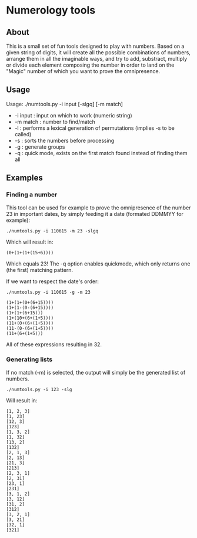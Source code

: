 # Numerology tools

## About
This is a small set of fun tools designed to play with numbers.
Based on a given string of digits, it will create all the possible combinations
of numbers, arrange them in all the imaginable ways, and try to add, substract,
multiply or divide each element composing the number in order to land on the
"Magic" number of which you want to prove the omnipresence.

## Usage
Usage:  ./numtools.py -i input [-slgq] [-m match]

* -i input : input on which to work (numeric string)
* -m match : number to find/match
* -l : performs a lexical generation of permutations (implies -s to be called)
* -s : sorts the numbers before processing
* -g : generate groups
* -q : quick mode, exists on the first match found instead of finding them all

## Examples

### Finding a number
This tool can be used for example to prove the omnipresence of the number 23 in
important dates, by simply feeding it a date (formated DDMMYY for example):
```
./numtools.py -i 110615 -m 23 -slgq
```
Which will result in:
```
(0+(1+(1+(15+6))))
```
Which equals 23! The -q option enables quickmode, which only returns one (the
first) matching pattern.

If we want to respect the date's order:

```
./numtools.py -i 110615 -g -m 23
```

```
(1+(1+(0+(6+15))))
(1+(1-(0-(6+15))))
(1+(1+(6+15)))
(1+(10+(6+(1+5))))
(11+(0+(6+(1+5))))
(11-(0-(6+(1+5))))
(11+(6+(1+5)))
```
All of these expressions resulting in 32.

### Generating lists
If no match (-m) is selected, the output will simply be the generated list of
numbers.

```
./numtools.py -i 123 -slg
```

Will result in:

```
[1, 2, 3]
[1, 23]
[12, 3]
[123]
[1, 3, 2]
[1, 32]
[13, 2]
[132]
[2, 1, 3]
[2, 13]
[21, 3]
[213]
[2, 3, 1]
[2, 31]
[23, 1]
[231]
[3, 1, 2]
[3, 12]
[31, 2]
[312]
[3, 2, 1]
[3, 21]
[32, 1]
[321]
```
